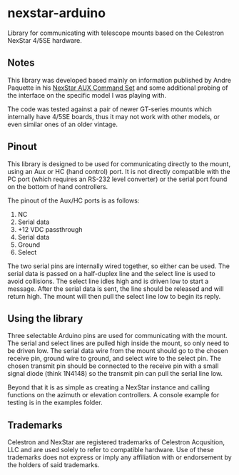 # nexstar-arduino

Library for communicating with telescope mounts based on the Celestron NexStar 4/5SE hardware.

## Notes

This library was developed based mainly on information published by Andre Paquette in his [NexStar AUX Command Set](http://www.paquettefamily.ca/nexstar/NexStar_AUX_Commands_10.pdf) and some additional probing of the interface on the specific model I was playing with.

The code was tested against a pair of newer GT-series mounts which internally have 4/5SE boards, thus it may not work with other models, or even similar ones of an older vintage.

## Pinout

This library is designed to be used for communicating directly to the mount, using an Aux or HC (hand control) port.  It is not directly compatible with the PC port (which requires an RS-232 level converter) or the serial port found on the bottom of hand controllers.

The pinout of the Aux/HC ports is as follows:

1. NC
2. Serial data
3. +12 VDC passthrough
4. Serial data
5. Ground
6. Select

The two serial pins are internally wired together, so either can be used.  The serial data is passed on a half-duplex line and the select line is used to avoid collisions.  The select line idles high and is driven low to start a message.  After the serial data is sent, the line should be released and will return high.  The mount will then pull the select line low to begin its reply.

## Using the library

Three selectable Arduino pins are used for communicating with the mount.  The serial and select lines are pulled high inside the mount, so only need to be driven low.  The serial data wire from the mount should go to the chosen receive pin, ground wire to ground, and select wire to the select pin.  The chosen transmit pin should be connected to the receive pin with a small signal diode (think 1N4148) so the transmit pin can pull the serial line low.

Beyond that it is as simple as creating a NexStar instance and calling functions on the azimuth or elevation controllers.  A console example for testing is in the examples folder.

## Trademarks

Celestron and NexStar are registered trademarks of Celestron Acqusition, LLC and are used solely to refer to compatible hardware.  Use of these trademarks does not express or imply any affiliation with or endorsement by the holders of said trademarks.